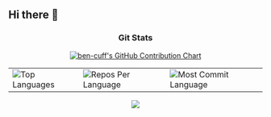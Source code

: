 ## Hi there 👋

<!--
**ben-cuff/ben-cuff** is a ✨ _special_ ✨ repository because its `README.md` (this file) appears on your GitHub profile.

Here are some ideas to get you started:

- 🔭 I’m currently working on ...
- 🌱 I’m currently learning ...
- 👯 I’m looking to collaborate on ...
- 🤔 I’m looking for help with ...
- 💬 Ask me about ...
- 📫 How to reach me: ...
- 😄 Pronouns: ...
- ⚡ Fun fact: ...
-->

<h3 align="center">Git Stats</h3>
<div align="center">

<a href="https://github.com/ben-cuff">
    <img src="https://ghchart.rshah.org/ben-cuff" alt="ben-cuff's GitHub Contribution Chart">
</a>
<br>
<div align="center">
<table>
  <tr>
    <td>
      <img src="https://github-readme-stats.vercel.app/api/top-langs/?username=ben-cuff&hide=html&hide_border=true&layout=compact&langs_count=8&theme=highcontrast" alt="Top Languages">
    </td>
    <td>
      <img src="https://github-profile-summary-cards.vercel.app/api/cards/repos-per-language?username=ben-cuff&theme=highcontrast&hide_border=true" alt="Repos Per Language">
    </td>
    <td>
      <img src="https://github-profile-summary-cards.vercel.app/api/cards/most-commit-language?username=ben-cuff&theme=highcontrast&hide_border=true" alt="Most Commit Language">
    </td>
  </tr>
</table>

</div>

<img src="https://github-profile-summary-cards.vercel.app/api/cards/profile-details?username=ben-cuff&theme=highcontrast&hide_border=true">

<br>

<!-- <h3 align="center">Leetcode Stats</h3>
<p align="center">
  <img align="center" src="https://leetcard.jacoblin.cool/ben-cuff?ext=heatmap"/>
</p> -->
